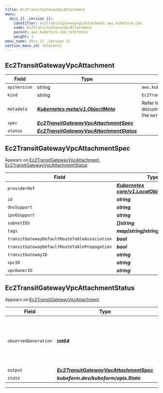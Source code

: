 ```yaml
---
title: Ec2TransitGatewayVpcAttachment
menu:
  docs_{{ .version }}:
    identifier: ec2transitgatewayvpcattachment-aws.kubeform.com
    name: Ec2TransitGatewayVpcAttachment
    parent: aws.kubeform.com-reference
    weight: 1
menu_name: docs_{{ .version }}
section_menu_id: reference
---
```


## Ec2TransitGatewayVpcAttachment
| Field | Type | Description |
| ------ | ----- | ----------- |
| `apiVersion` | string | `aws.kubeform.com/v1alpha1` |
|    `kind` | string | `Ec2TransitGatewayVpcAttachment` |
| `metadata` | ***[Kubernetes meta/v1.ObjectMeta](https://kubernetes.io/docs/reference/generated/kubernetes-api/v1.13/#objectmeta-v1-meta)***|Refer to the Kubernetes API documentation for the fields of the `metadata` field.|
| `spec` | ***[Ec2TransitGatewayVpcAttachmentSpec](#Ec2TransitGatewayVpcAttachmentSpec)***||
| `status` | ***[Ec2TransitGatewayVpcAttachmentStatus](#Ec2TransitGatewayVpcAttachmentStatus)***||
## Ec2TransitGatewayVpcAttachmentSpec

Appears on:[Ec2TransitGatewayVpcAttachment](#Ec2TransitGatewayVpcAttachment), [Ec2TransitGatewayVpcAttachmentStatus](#Ec2TransitGatewayVpcAttachmentStatus)

| Field | Type | Description |
| ------ | ----- | ----------- |
| `providerRef` | ***[Kubernetes core/v1.LocalObjectReference](https://kubernetes.io/docs/reference/generated/kubernetes-api/v1.13/#localobjectreference-v1-core)***||
| `id` | ***string***||
| `dnsSupport` | ***string***| ***(Optional)*** |
| `ipv6Support` | ***string***| ***(Optional)*** |
| `subnetIDS` | ***[]string***||
| `tags` | ***map[string]string***| ***(Optional)*** |
| `transitGatewayDefaultRouteTableAssociation` | ***bool***| ***(Optional)*** |
| `transitGatewayDefaultRouteTablePropagation` | ***bool***| ***(Optional)*** |
| `transitGatewayID` | ***string***||
| `vpcID` | ***string***||
| `vpcOwnerID` | ***string***| ***(Optional)*** |
## Ec2TransitGatewayVpcAttachmentStatus

Appears on:[Ec2TransitGatewayVpcAttachment](#Ec2TransitGatewayVpcAttachment)

| Field | Type | Description |
| ------ | ----- | ----------- |
| `observedGeneration` | ***int64***| ***(Optional)*** Resource generation, which is updated on mutation by the API Server.|
| `output` | ***[Ec2TransitGatewayVpcAttachmentSpec](#Ec2TransitGatewayVpcAttachmentSpec)***| ***(Optional)*** |
| `state` | ***kubeform.dev/kubeform/apis.State***| ***(Optional)*** |
---
